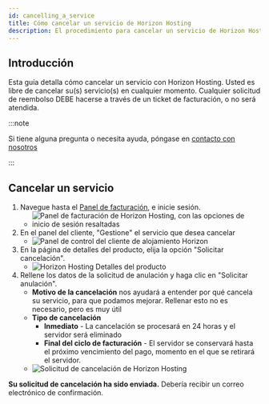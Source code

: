 ```yaml
---
id: cancelling_a_service
title: Cómo cancelar un servicio de Horizon Hosting
description: El procedimiento para cancelar un servicio de Horizon Hosting
---
```


## Introducción

Esta guía detalla cómo cancelar un servicio con Horizon Hosting. Usted es libre de cancelar su(s) servicio(s) en cualquier momento. Cualquier solicitud de reembolso DEBE hacerse a través de un ticket de facturación, o no será atendida.

:::note

Si tiene alguna pregunta o necesita ayuda, póngase en [contacto con nosotros](https://hrzn.link/getting_support)

:::

## Cancelar un servicio
1. Navegue hasta el [Panel de facturación](https://hrzn.link/billing), e inicie sesión.
   - ![Panel de facturación de Horizon Hosting, con las opciones de inicio de sesión resaltadas](https://archive.horizonnetworks.uk/Resources/Documentation/Cancellation/BillingPanel.png)
2. En el panel del cliente, "Gestione" el servicio que desea cancelar
   - ![Panel de control del cliente de alojamiento Horizon](https://archive.horizonnetworks.uk/Resources/Documentation/Cancellation/ClientDashboard.png)
3. En la página de detalles del producto, elija la opción "Solicitar cancelación".
   - ![Horizon Hosting Detalles del producto](https://archive.horizonnetworks.uk/Resources/Documentation/Cancellation/ProductDetails.png)
4. Rellene los datos de la solicitud de anulación y haga clic en "Solicitar anulación".
   - **Motivo de la cancelación** nos ayudará a entender por qué cancela su servicio, para que podamos mejorar. Rellenar esto no es necesario, pero es muy útil
   - **Tipo de cancelación**
     - **Inmediato** - La cancelación se procesará en 24 horas y el servidor será eliminado
     - **Final del ciclo de facturación** - El servidor se conservará hasta el próximo vencimiento del pago, momento en el que se retirará el servidor.
   - ![Solicitud de cancelación de Horizon Hosting](https://archive.horizonnetworks.uk/Resources/Documentation/Cancellation/CancellationRequest.png)

**Su solicitud de cancelación ha sido enviada.** Debería recibir un correo electrónico de confirmación.